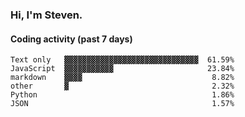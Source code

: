 ### Hi, I'm Steven.

#### Coding activity (past 7 days)
```
Text only   ▓▓▓▓▓▓▓▓▓▓▓▓▓▓▓▓▓▓▓▓▓▓▓▓▓▓▓▓▓▓  61.59%
JavaScript  ▓▓▓▓▓▓▓▓▓▓▓                     23.84%
markdown    ▓▓▓▓                             8.82%
other       ▓                                2.32%
Python                                       1.86%
JSON                                         1.57%
```
